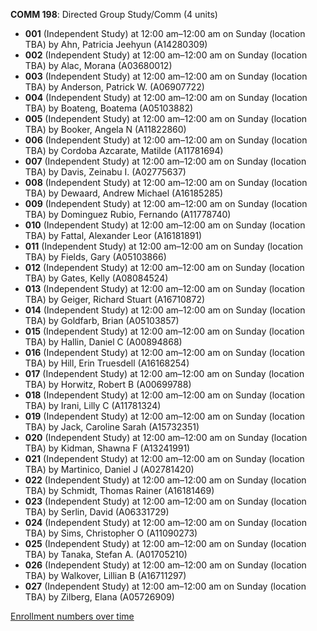 **COMM 198**: Directed Group Study/Comm (4 units)

- **001** (Independent Study) at 12:00 am–12:00 am on Sunday (location TBA) by Ahn, Patricia Jeehyun (A14280309)
- **002** (Independent Study) at 12:00 am–12:00 am on Sunday (location TBA) by Alac, Morana (A03680012)
- **003** (Independent Study) at 12:00 am–12:00 am on Sunday (location TBA) by Anderson, Patrick W. (A06907722)
- **004** (Independent Study) at 12:00 am–12:00 am on Sunday (location TBA) by Boateng, Boatema (A05103882)
- **005** (Independent Study) at 12:00 am–12:00 am on Sunday (location TBA) by Booker, Angela N (A11822860)
- **006** (Independent Study) at 12:00 am–12:00 am on Sunday (location TBA) by Cordoba Azcarate, Matilde (A11781694)
- **007** (Independent Study) at 12:00 am–12:00 am on Sunday (location TBA) by Davis, Zeinabu I. (A02775637)
- **008** (Independent Study) at 12:00 am–12:00 am on Sunday (location TBA) by Dewaard, Andrew Michael (A16185285)
- **009** (Independent Study) at 12:00 am–12:00 am on Sunday (location TBA) by Dominguez Rubio, Fernando (A11778740)
- **010** (Independent Study) at 12:00 am–12:00 am on Sunday (location TBA) by Fattal, Alexander Leor (A16181891)
- **011** (Independent Study) at 12:00 am–12:00 am on Sunday (location TBA) by Fields, Gary (A05103866)
- **012** (Independent Study) at 12:00 am–12:00 am on Sunday (location TBA) by Gates, Kelly (A08084524)
- **013** (Independent Study) at 12:00 am–12:00 am on Sunday (location TBA) by Geiger, Richard Stuart (A16710872)
- **014** (Independent Study) at 12:00 am–12:00 am on Sunday (location TBA) by Goldfarb, Brian (A05103857)
- **015** (Independent Study) at 12:00 am–12:00 am on Sunday (location TBA) by Hallin, Daniel C (A00894868)
- **016** (Independent Study) at 12:00 am–12:00 am on Sunday (location TBA) by Hill, Erin Truesdell (A16168254)
- **017** (Independent Study) at 12:00 am–12:00 am on Sunday (location TBA) by Horwitz, Robert B (A00699788)
- **018** (Independent Study) at 12:00 am–12:00 am on Sunday (location TBA) by Irani, Lilly C (A11781324)
- **019** (Independent Study) at 12:00 am–12:00 am on Sunday (location TBA) by Jack, Caroline Sarah (A15732351)
- **020** (Independent Study) at 12:00 am–12:00 am on Sunday (location TBA) by Kidman, Shawna F (A13241991)
- **021** (Independent Study) at 12:00 am–12:00 am on Sunday (location TBA) by Martinico, Daniel J (A02781420)
- **022** (Independent Study) at 12:00 am–12:00 am on Sunday (location TBA) by Schmidt, Thomas Rainer (A16181469)
- **023** (Independent Study) at 12:00 am–12:00 am on Sunday (location TBA) by Serlin, David (A06331729)
- **024** (Independent Study) at 12:00 am–12:00 am on Sunday (location TBA) by Sims, Christopher O (A11090273)
- **025** (Independent Study) at 12:00 am–12:00 am on Sunday (location TBA) by Tanaka, Stefan A. (A01705210)
- **026** (Independent Study) at 12:00 am–12:00 am on Sunday (location TBA) by Walkover, Lillian B (A16711297)
- **027** (Independent Study) at 12:00 am–12:00 am on Sunday (location TBA) by Zilberg, Elana (A05726909)

[Enrollment numbers over time](./COMM198.tsv)
